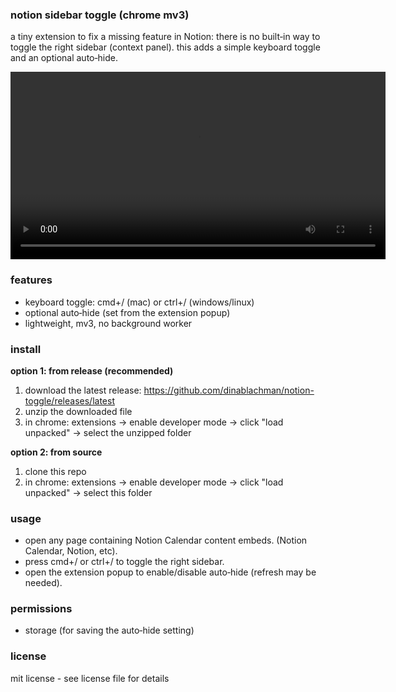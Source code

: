 ### notion sidebar toggle (chrome mv3)

a tiny extension to fix a missing feature in Notion: there is no built‑in way to toggle the right sidebar (context panel). this adds a simple keyboard toggle and an optional auto‑hide.

<video width="600" controls>
  <source src="https://github.com/dinablachman/notion-toggle/assets/notion-toggle-demo.mp4" type="video/mp4">
  your browser does not support the video tag.
</video>

### features
- keyboard toggle: cmd+/ (mac) or ctrl+/ (windows/linux)
- optional auto‑hide (set from the extension popup)
- lightweight, mv3, no background worker

### install

**option 1: from release (recommended)**
1. download the latest release: https://github.com/dinablachman/notion-toggle/releases/latest
2. unzip the downloaded file
3. in chrome: extensions → enable developer mode → click "load unpacked" → select the unzipped folder

**option 2: from source**
1. clone this repo
2. in chrome: extensions → enable developer mode → click "load unpacked" → select this folder

### usage
- open any page containing Notion Calendar content embeds. (Notion Calendar, Notion, etc).
- press cmd+/ or ctrl+/ to toggle the right sidebar.
- open the extension popup to enable/disable auto‑hide (refresh may be needed).

### permissions
- storage (for saving the auto‑hide setting)

### license
mit license - see license file for details